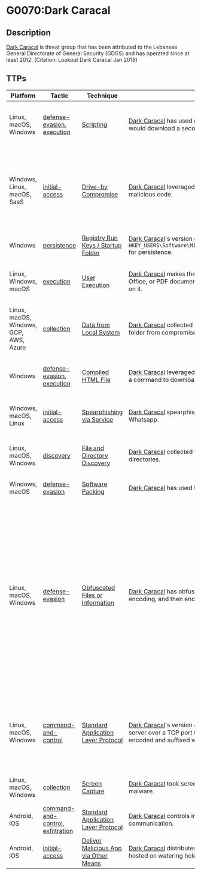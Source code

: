 # G0070:Dark Caracal

## Description

[Dark Caracal](https://attack.mitre.org/groups/G0070) is threat group that has been attributed to the Lebanese General Directorate of General Security (GDGS) and has operated since at least 2012. (Citation: Lookout Dark Caracal Jan 2018)

## TTPs

|Platform|Tactic|Technique|Description|Data Sources|
|---|---|---|---|---|
|Linux, macOS, Windows|[defense-evasion](https://attack.mitre.org/tactics/defense-evasion/), [execution](https://attack.mitre.org/tactics/execution/) |[Scripting](https://attack.mitre.org/techniques/T1064/) |[Dark Caracal](https://attack.mitre.org/groups/G0070) has used macros in Word documents that would download a second stage if executed. |Process monitoring, File monitoring, Process command-line parameters|
|Windows, Linux, macOS, SaaS|[initial-access](https://attack.mitre.org/tactics/initial-access/) |[Drive-by Compromise](https://attack.mitre.org/techniques/T1189/) |[Dark Caracal](https://attack.mitre.org/groups/G0070) leveraged a watering hole to serve up malicious code. |Packet capture, Network device logs, Process use of network, Web proxy, Network intrusion detection system, SSL/TLS inspection|
|Windows|[persistence](https://attack.mitre.org/tactics/persistence/) |[Registry Run Keys / Startup Folder](https://attack.mitre.org/techniques/T1060/) |[Dark Caracal](https://attack.mitre.org/groups/G0070)'s version of [Bandook](https://attack.mitre.org/software/S0234) adds a registry key to <code>HKEY_USERS\Software\Microsoft\Windows\CurrentVersion\Run</code> for persistence. |Windows Registry, File monitoring|
|Linux, Windows, macOS|[execution](https://attack.mitre.org/tactics/execution/) |[User Execution](https://attack.mitre.org/techniques/T1204/) |[Dark Caracal](https://attack.mitre.org/groups/G0070) makes their malware look like Flash Player, Office, or PDF documents in order to entice a user to click on it. |Anti-virus, Process command-line parameters, Process monitoring|
|Linux, macOS, Windows, GCP, AWS, Azure|[collection](https://attack.mitre.org/tactics/collection/) |[Data from Local System](https://attack.mitre.org/techniques/T1005/) |[Dark Caracal](https://attack.mitre.org/groups/G0070) collected complete contents of the 'Pictures' folder from compromised Windows systems. |File monitoring, Process monitoring, Process command-line parameters|
|Windows|[defense-evasion](https://attack.mitre.org/tactics/defense-evasion/), [execution](https://attack.mitre.org/tactics/execution/) |[Compiled HTML File](https://attack.mitre.org/techniques/T1223/) |[Dark Caracal](https://attack.mitre.org/groups/G0070) leveraged a compiled HTML file that contained a command to download and run an executable. |File monitoring, Process monitoring, Process command-line parameters|
|Windows, macOS, Linux|[initial-access](https://attack.mitre.org/tactics/initial-access/) |[Spearphishing via Service](https://attack.mitre.org/techniques/T1194/) |[Dark Caracal](https://attack.mitre.org/groups/G0070) spearphished victims via Facebook and Whatsapp. |SSL/TLS inspection, Anti-virus, Web proxy|
|Linux, macOS, Windows|[discovery](https://attack.mitre.org/tactics/discovery/) |[File and Directory Discovery](https://attack.mitre.org/techniques/T1083/) |[Dark Caracal](https://attack.mitre.org/groups/G0070) collected file listings of all default Windows directories. |File monitoring, Process monitoring, Process command-line parameters|
|Windows, macOS|[defense-evasion](https://attack.mitre.org/tactics/defense-evasion/) |[Software Packing](https://attack.mitre.org/techniques/T1045/) |[Dark Caracal](https://attack.mitre.org/groups/G0070) has used UPX to pack [Bandook](https://attack.mitre.org/software/S0234). |Binary file metadata|
|Linux, macOS, Windows|[defense-evasion](https://attack.mitre.org/tactics/defense-evasion/) |[Obfuscated Files or Information](https://attack.mitre.org/techniques/T1027/) |[Dark Caracal](https://attack.mitre.org/groups/G0070) has obfuscated strings in [Bandook](https://attack.mitre.org/software/S0234) by base64 encoding, and then encrypting them. |Network protocol analysis, Process use of network, File monitoring, Malware reverse engineering, Binary file metadata, Process command-line parameters, Environment variable, Process monitoring, Windows event logs, Network intrusion detection system, Email gateway, SSL/TLS inspection|
|Linux, macOS, Windows|[command-and-control](https://attack.mitre.org/tactics/command-and-control/) |[Standard Application Layer Protocol](https://attack.mitre.org/techniques/T1071/) |[Dark Caracal](https://attack.mitre.org/groups/G0070)'s version of [Bandook](https://attack.mitre.org/software/S0234) communicates with their server over a TCP port using HTTP payloads Base64 encoded and suffixed with the string “&&&”. |Packet capture, Netflow/Enclave netflow, Process use of network, Malware reverse engineering, Process monitoring|
|Linux, macOS, Windows|[collection](https://attack.mitre.org/tactics/collection/) |[Screen Capture](https://attack.mitre.org/techniques/T1113/) |[Dark Caracal](https://attack.mitre.org/groups/G0070) took screen shots using their Windows malware. |API monitoring, Process monitoring, File monitoring|
|Android, iOS|[command-and-control](https://attack.mitre.org/tactics/command-and-control/), [exfiltration](https://attack.mitre.org/tactics/exfiltration/) |[Standard Application Layer Protocol](https://attack.mitre.org/techniques/T1437/) |[Dark Caracal](https://attack.mitre.org/groups/G0070) controls implants using standard HTTP communication.  ||
|Android, iOS|[initial-access](https://attack.mitre.org/tactics/initial-access/) |[Deliver Malicious App via Other Means](https://attack.mitre.org/techniques/T1476/) |[Dark Caracal](https://attack.mitre.org/groups/G0070) distributes [Pallas](https://attack.mitre.org/software/S0399) via trojanized applications hosted on watering hole websites.  ||
